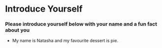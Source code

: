 # Introduce Yourself
### Please introduce yourself below with your name and a fun fact about you
- My name is Natasha and my favourite dessert is pie.
